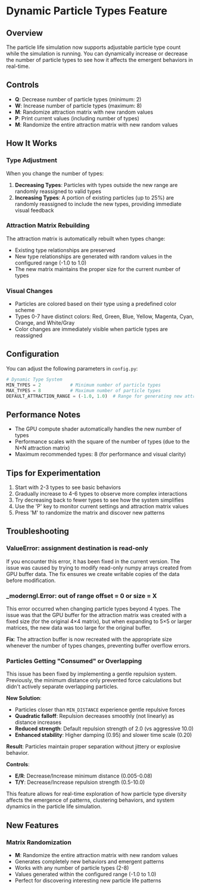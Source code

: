# Dynamic Particle Types Feature

## Overview
The particle life simulation now supports adjustable particle type count while the simulation is running. You can dynamically increase or decrease the number of particle types to see how it affects the emergent behaviors in real-time.

## Controls
- **Q**: Decrease number of particle types (minimum: 2)
- **W**: Increase number of particle types (maximum: 8)
- **M**: Randomize attraction matrix with new random values
- **P**: Print current values (including number of types)
- **M**: Randomize the entire attraction matrix with new random values

## How It Works

### Type Adjustment
When you change the number of types:

1. **Decreasing Types**: Particles with types outside the new range are randomly reassigned to valid types
2. **Increasing Types**: A portion of existing particles (up to 25%) are randomly reassigned to include the new types, providing immediate visual feedback

### Attraction Matrix Rebuilding
The attraction matrix is automatically rebuilt when types change:
- Existing type relationships are preserved
- New type relationships are generated with random values in the configured range (-1.0 to 1.0)
- The new matrix maintains the proper size for the current number of types

### Visual Changes
- Particles are colored based on their type using a predefined color scheme
- Types 0-7 have distinct colors: Red, Green, Blue, Yellow, Magenta, Cyan, Orange, and White/Gray
- Color changes are immediately visible when particle types are reassigned

## Configuration
You can adjust the following parameters in `config.py`:

```python
# Dynamic Type System
MIN_TYPES = 2           # Minimum number of particle types
MAX_TYPES = 8           # Maximum number of particle types
DEFAULT_ATTRACTION_RANGE = (-1.0, 1.0)  # Range for generating new attraction values
```

## Performance Notes
- The GPU compute shader automatically handles the new number of types
- Performance scales with the square of the number of types (due to the N×N attraction matrix)
- Maximum recommended types: 8 (for performance and visual clarity)

## Tips for Experimentation
1. Start with 2-3 types to see basic behaviors
2. Gradually increase to 4-6 types to observe more complex interactions
3. Try decreasing back to fewer types to see how the system simplifies
4. Use the 'P' key to monitor current settings and attraction matrix values
5. Press 'M' to randomize the matrix and discover new patterns

## Troubleshooting

### ValueError: assignment destination is read-only
If you encounter this error, it has been fixed in the current version. The issue was caused by trying to modify read-only numpy arrays created from GPU buffer data. The fix ensures we create writable copies of the data before modification.

### _moderngl.Error: out of range offset = 0 or size = X
This error occurred when changing particle types beyond 4 types. The issue was that the GPU buffer for the attraction matrix was created with a fixed size (for the original 4×4 matrix), but when expanding to 5×5 or larger matrices, the new data was too large for the original buffer.

**Fix**: The attraction buffer is now recreated with the appropriate size whenever the number of types changes, preventing buffer overflow errors.

### Particles Getting "Consumed" or Overlapping
This issue has been fixed by implementing a gentle repulsion system. Previously, the minimum distance only prevented force calculations but didn't actively separate overlapping particles.

**New Solution**:
- Particles closer than `MIN_DISTANCE` experience gentle repulsive forces
- **Quadratic falloff**: Repulsion decreases smoothly (not linearly) as distance increases
- **Reduced strength**: Default repulsion strength of 2.0 (vs aggressive 10.0)
- **Enhanced stability**: Higher damping (0.95) and slower time scale (0.20)

**Result**: Particles maintain proper separation without jittery or explosive behavior.

**Controls**:
- **E/R**: Decrease/Increase minimum distance (0.005-0.08)
- **T/Y**: Decrease/Increase repulsion strength (0.5-10.0)

This feature allows for real-time exploration of how particle type diversity affects the emergence of patterns, clustering behaviors, and system dynamics in the particle life simulation.

## New Features

### Matrix Randomization
- **M**: Randomize the entire attraction matrix with new random values
- Generates completely new behaviors and emergent patterns
- Works with any number of particle types (2-8)
- Values generated within the configured range (-1.0 to 1.0)
- Perfect for discovering interesting new particle life patterns
